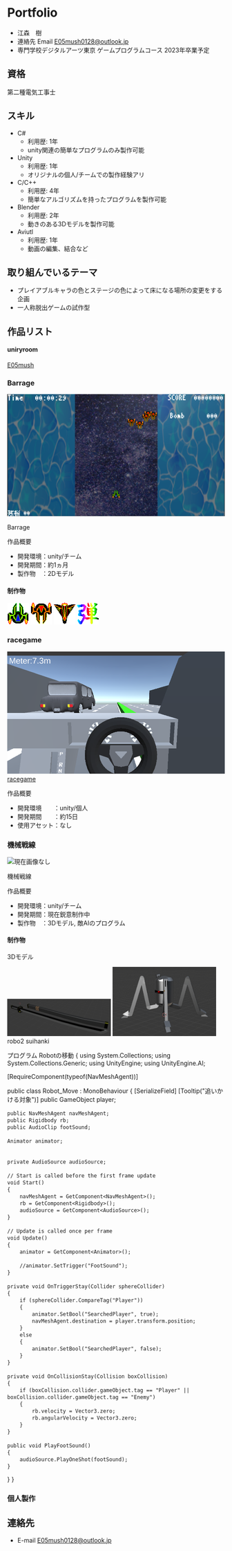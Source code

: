 # Portfolio

- 江森　樹
- 連絡先 Email [E05mush0128@outlook.jp](mailto:E05mush0128@outlook.jp)
- 専門学校デジタルアーツ東京 ゲームプログラムコース 2023年卒業予定

## 資格

第二種電気工事士

## スキル
- C#
  - 利用歴: 1年
  - unity関連の簡単なプログラムのみ製作可能
- Unity
  - 利用歴: 1年
  - オリジナルの個人/チームでの製作経験アリ
- C/C++
  - 利用歴: 4年
  - 簡単なアルゴリズムを持ったプログラムを製作可能
- Blender
  - 利用歴: 2年
  - 動きのある3Dモデルを製作可能
- Aviutl
  - 利用歴: 1年
  - 動画の編集、結合など

## 取り組んでいるテーマ
- プレイアブルキャラの色とステージの色によって床になる場所の変更をする企画
- 一人称脱出ゲームの試作型

## 作品リスト

#### uniryroom

[E05mush](https://unityroom.com/settings/games)

### Barrage

![リンク切れ、もしくは表示ミス](images/game-image.png)

Barrage

作品概要

- 開発環境：unity/チーム
- 開発期間：約1ヵ月
- 製作物　：2Dモデル

#### 制作物

![リンク切れ、もしくは表示ミス](images/chara_1_gif.gif)
![リンク切れ、もしくは表示ミス](images/enemy_1_gif.gif)
![リンク切れ、もしくは表示ミス](images/enemy_2_gif.gif)
![リンク切れ、もしくは表示ミス](images/icon_1.png)

### racegame

[![リンク切れ、もしくは表示ミス](images/race_1.png)](https://unityroom.com/games/race_games)
[racegame](https://unityroom.com/games/race_games)

作品概要

- 開発環境　　：unity/個人
- 開発期間　　：約15日
- 使用アセット：なし

### 機械戦線

![現在画像なし](images/.png)

機械戦線

作品概要

- 開発環境：unity/チーム
- 開発期間：現在鋭意制作中
- 製作物　：3Dモデル, 敵AIのプログラム

#### 制作物
3Dモデル

<img src="images/Katana_1.png" width="240px">
<img src="images/Robot_1.png" width="240px">
<img src="" width="">robo2
<img src="" width="">suihanki

プログラム
Robotの移動
{
using System.Collections;
using System.Collections.Generic;
using UnityEngine;
using UnityEngine.AI;

[RequireComponent(typeof(NavMeshAgent))]

public class Robot_Move : MonoBehaviour
{
    [SerializeField]
    [Tooltip("追いかける対象")]
    public GameObject player;

    public NavMeshAgent navMeshAgent;
    public Rigidbody rb;
    public AudioClip footSound;

    Animator animator;


    private AudioSource audioSource;

    // Start is called before the first frame update
    void Start()
    {
        navMeshAgent = GetComponent<NavMeshAgent>();
        rb = GetComponent<Rigidbody>();
        audioSource = GetComponent<AudioSource>();
    }

    // Update is called once per frame
    void Update()
    {
        animator = GetComponent<Animator>();

        //animator.SetTrigger("FootSound");
    }

    private void OnTriggerStay(Collider sphereCollider)
    {
        if (sphereCollider.CompareTag("Player"))
        {
            animator.SetBool("SearchedPlayer", true);
            navMeshAgent.destination = player.transform.position;
        }
        else
        {
            animator.SetBool("SearchedPlayer", false);
        }
    }
    
    private void OnCollisionStay(Collision boxCollision)
    {
        if (boxCollision.collider.gameObject.tag == "Player" || boxCollision.collider.gameObject.tag == "Enemy")
        {
            rb.velocity = Vector3.zero;
            rb.angularVelocity = Vector3.zero;
        }
    }

    public void PlayFootSound()
    {
        audioSource.PlayOneShot(footSound);
    }
}
}


### 個人製作



## 連絡先
- E-mail [E05mush0128@outlook.jp](mailto:E05mush0128@outlook.jp)
